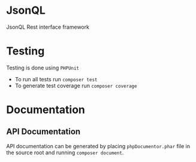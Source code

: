 # JsonQL
JsonQL Rest interface framework

# Testing

Testing is done using `PHPUnit`

* To run all tests run `composer test`
* To generate test coverage run `composer coverage`

# Documentation


## API Documentation
API documentation can be generated by placing `phpDocumentor.phar` file in the source root and running `composer document`.